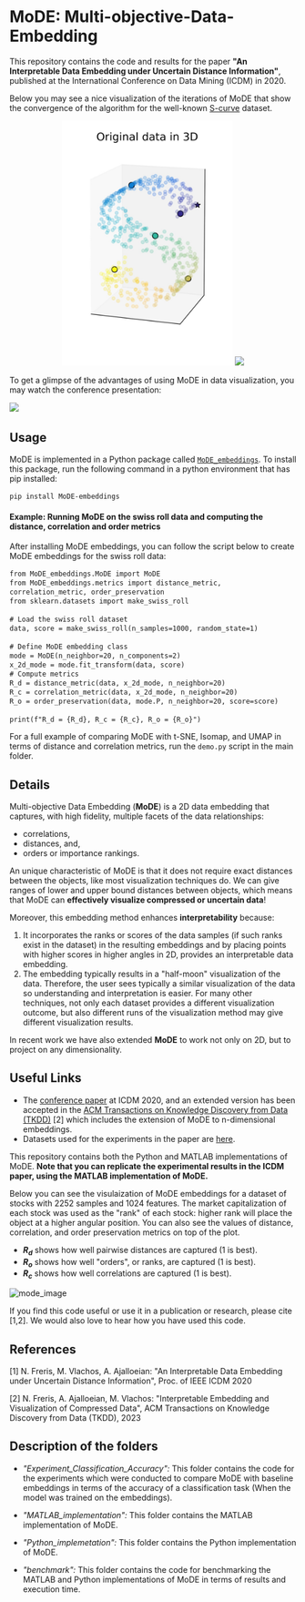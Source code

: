 # MoDE: Multi-objective-Data-Embedding

This repository contains the code and results for the paper **"An Interpretable Data Embedding under Uncertain Distance Information"**, published at the International Conference on Data Mining (ICDM) in 2020.

Below you may see a nice visualization of the iterations of MoDE that show the convergence of the algorithm for the well-known [S-curve](https://scikit-learn.org/stable/modules/generated/sklearn.datasets.make_s_curve.html) dataset.

<p align="middle">
  <img src="https://github.com/ahmadajal/MoDE/blob/master/Python_implementation/figs/S_shape_data_org.jpg" width="300" />
  <img src="https://github.com/ahmadajal/MoDE/blob/master/Python_implementation/figs/MoDE_iterations.gif" width="500" />
</p>

To get a glimpse of the advantages of using MoDE in data visualization, you may watch the conference presentation:

[![](http://img.youtube.com/vi/WC6ESPrQLXo/0.jpg)](http://www.youtube.com/watch?v=WC6ESPrQLXo "Video Presentation")

## Usage
MoDE is implemented in a Python package called [`MoDE_embeddings`](https://pypi.org/project/MoDE-embeddings/). To install this package, run the following command in a python environment that has pip installed:
```
pip install MoDE-embeddings
```
#### Example: Running MoDE on the swiss roll data and computing the distance, correlation and order metrics

After installing MoDE embeddings, you can follow the script below to create MoDE embeddings for the swiss roll data:
```
from MoDE_embeddings.MoDE import MoDE
from MoDE_embeddings.metrics import distance_metric, correlation_metric, order_preservation
from sklearn.datasets import make_swiss_roll

# Load the swiss roll dataset
data, score = make_swiss_roll(n_samples=1000, random_state=1)

# Define MoDE embedding class
mode = MoDE(n_neighbor=20, n_components=2)
x_2d_mode = mode.fit_transform(data, score)
# Compute metrics
R_d = distance_metric(data, x_2d_mode, n_neighbor=20)
R_c = correlation_metric(data, x_2d_mode, n_neighbor=20)
R_o = order_preservation(data, mode.P, n_neighbor=20, score=score)

print(f"R_d = {R_d}, R_c = {R_c}, R_o = {R_o}")
```
For a full example of comparing MoDE with t-SNE, Isomap, and UMAP in terms of distance and correlation metrics, run the `demo.py` script in the main folder.
## Details

Multi-objective Data Embedding (__MoDE__) is a 2D data embedding that captures, with high fidelity, multiple facets of the data relationships:

- correlations,
- distances, and,
- orders or importance rankings.

An unique characteristic of MoDE is that it does not require exact distances between the objects, like most visualization techniques do. We can give ranges of lower and upper bound distances between objects, which means that MoDE can **effectively visualize compressed or uncertain data**!

Moreover, this embedding method enhances **interpretability** because:

1) It incorporates the ranks or scores of the data samples (if such ranks exist in the dataset) in the resulting embeddings and by placing points with higher scores in higher angles in 2D, provides an interpretable data embedding.
2) The embedding typically results in a "half-moon" visualization of the data. Therefore, the user sees typically a similar visualization of the data so understanding and interpretation is easier. For many other techniques, not only each dataset provides a different visualization outcome, but also different runs of the visualization method may give different visualization results.

In recent work we have also extended __MoDE__ to work not only on 2D, but to project on any dimensionality.

## Useful Links
- The [conference paper](https://github.com/ahmadajal/Multi-objective-2D-Embeddings/blob/master/MoDE_ICDM_2020.pdf) at ICDM 2020, and an extended version has been accepted in the [ACM Transactions on Knowledge Discovery from Data (TKDD)](https://dl.acm.org/doi/abs/10.1145/3537901) [2] which includes the extension of MoDE to n-dimensional embeddings.
- Datasets used for the experiments in the paper are [here](https://www.dropbox.com/sh/r5ovlq82ihcpc1j/AAALX__nRzVOShJMfhj35ZJBa?dl=0).

This repository contains both the Python and MATLAB implementations of MoDE. __Note that you can replicate the experimental results in the ICDM paper, using the MATLAB implementation of MoDE.__

Below you can see the visulaization of MoDE embeddings for a dataset of stocks with 2252 samples and 1024 features. The market capitalization of each stock was used as the "rank" of each stock: higher rank will place the object at a higher angular position. You can also see the values of distance, correlation, and order preservation metrics on top of the plot.

- **$R_d$** shows how well pairwise distances are captured (1 is best).
- **$R_o$** shows how well "orders", or ranks, are captured (1 is best).
- **$R_c$** shows how well correlations are captured (1 is best).

<img src="https://github.com/ahmadajal/Multi-objective-2D-Embeddings/blob/master/images/mode.png?raw=True" alt="mode_image" width="500">


If you find this code useful or use it in a publication or research, please cite [1,2]. We would also love to hear how you have used this code.

## References
[1] N. Freris, M. Vlachos, A. Ajalloeian: "An Interpretable Data Embedding under Uncertain Distance Information", Proc. of IEEE ICDM 2020

[2] N. Freris, A. Ajalloeian, M. Vlachos: "Interpretable Embedding and Visualization of Compressed Data", ACM Transactions on Knowledge Discovery from Data (TKDD), 2023
## Description of the folders
- _"Experiment_Classification_Accuracy":_ This folder contains the code for the experiments which were conducted to compare MoDE with baseline embeddings in terms of the accuracy of a classification task (When the model was trained on the embeddings).

- _"MATLAB_implementation":_ This folder contains the MATLAB implementation of MoDE.

- _"Python_implemetation":_ This folder contains the Python implementation of MoDE.

- _"benchmark":_ This folder contains the code for benchmarking the MATLAB and Python implementations of MoDE in terms of results and execution time.
